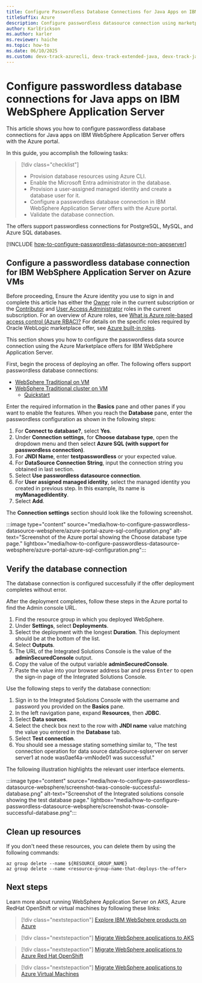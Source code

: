 ```yaml
---
title: Configure Passwordless Database Connections for Java Apps on IBM WebSphere Application Server
titleSuffix: Azure
description: Configure passwordless datasource connection using marketplace offers.
author: KarlErickson
ms.author: karler
ms.reviewer: haiche
ms.topic: how-to
ms.date: 06/10/2025 
ms.custom: devx-track-azurecli, devx-track-extended-java, devx-track-java, devx-track-javaee, devx-track-javaee-wls, devx-track-javaee-wls-aks, devx-track-javaee-wls-vm, has-azure-ad-ps-ref, passwordless-java
---
```


# Configure passwordless database connections for Java apps on IBM WebSphere Application Server

This article shows you how to configure passwordless database connections for Java apps on IBM WebSphere Application Server offers with the Azure portal.

In this guide, you accomplish the following tasks:

> [!div class="checklist"]
> - Provision database resources using Azure CLI.
> - Enable the Microsoft Entra administrator in the database.
> - Provision a user-assigned managed identity and create a database user for it.
> - Configure a passwordless database connection in IBM WebSphere Application Server offers with the Azure portal.
> - Validate the database connection.

The offers support passwordless connections for PostgreSQL, MySQL, and Azure SQL databases.

[!INCLUDE [how-to-configure-passwordless-datasource-non-appserver](includes/how-to-configure-passwordless-datasource-non-appserver.md)]

## Configure a passwordless database connection for IBM WebSphere Application Server on Azure VMs

Before proceeding, Ensure the Azure identity you use to sign in and complete this article has either the [Owner](/azure/role-based-access-control/built-in-roles#owner) role in the current subscription or the [Contributor](/azure/role-based-access-control/built-in-roles#contributor) and [User Access Administrator](/azure/role-based-access-control/built-in-roles#user-access-administrator) roles in the current subscription. For an overview of Azure roles, see [What is Azure role-based access control (Azure RBAC)?](/azure/role-based-access-control/overview) For details on the specific roles required by Oracle WebLogic marketplace offer, see [Azure built-in roles](/azure/role-based-access-control/built-in-roles).

This section shows you how to configure the passwordless data source connection using the Azure Marketplace offers for IBM WebSphere Application Server.

First, begin the process of deploying an offer. The following offers support passwordless database connections:

- [WebSphere Traditional on VM](https://aka.ms/twas-single-portal)
- [WebSphere Traditional cluster on VM](https://aka.ms/twas-cluster-portal)
   - [Quickstart](/azure/developer/java/ee/traditional-websphere-application-server-virtual-machines)
   
Enter the required information in the **Basics** pane and other panes if you want to enable the features. When you reach the **Database** pane, enter the passwordless configuration as shown in the following steps:

1. For **Connect to database?**, select **Yes**.
1. Under **Connection settings**, for **Choose database type**, open the dropdown menu and then select **Azure SQL (with support for passwordless connection)**.
1. For **JNDI Name**, enter **testpasswordless** or your expected value.
1. For **DataSource Connection String**, input the connection string you obtained in last section.
1. Select **Use passwordless datasource connection**.
1. For **User assigned managed identity**, select the managed identity you created in previous step. In this example, its name is **myManagedIdentity**.
1. Select **Add**.

The **Connection settings** section should look like the following screenshot.

:::image type="content" source="media/how-to-configure-passwordless-datasource-websphere/azure-portal-azure-sql-configuration.png" alt-text="Screenshot of the Azure portal showing the Choose database type page." lightbox="media/how-to-configure-passwordless-datasource-websphere/azure-portal-azure-sql-configuration.png":::

## Verify the database connection

The database connection is configured successfully if the offer deployment completes without error.

After the deployment completes, follow these steps in the Azure portal to find the Admin console URL.

1. Find the resource group in which you deployed WebSphere.
1. Under **Settings**, select **Deployments**.
1. Select the deployment with the longest **Duration**. This deployment should be at the bottom of the list.
1. Select **Outputs**.
1. The URL of the Integrated Solutions Console is the value of the **adminSecuredConsole** output.
1. Copy the value of the output variable **adminSecuredConsole**.
1. Paste the value into your browser address bar and press <kbd>Enter</kbd> to open the sign-in page of the Integrated Solutions Console.

Use the following steps to verify the database connection:

1. Sign in to the Integrated Solutions Console with the username and password you provided on the **Basics** pane.
1. In the left navigation pane, expand **Resources**, then **JDBC**.
1. Select **Data sources**.
1. Select the check box next to the row with **JNDI name** value matching the value you entered in the **Database** tab.
1. Select **Test connection**.
1. You should see a message stating something similar to, "The test connection operation for data source dataSource-sqlserver on server server1 at node was0aef4a-vmNode01 was successful."

The following illustration highlights the relevant user interface elements.

:::image type="content" source="media/how-to-configure-passwordless-datasource-websphere/screenshot-twas-console-successful-database.png" alt-text="Screenshot of the Integrated solutions console showing the test database page." lightbox="media/how-to-configure-passwordless-datasource-websphere/screenshot-twas-console-successful-database.png":::

## Clean up resources

If you don't need these resources, you can delete them by using the following commands:

```azurecli-interactive
az group delete --name ${RESOURCE_GROUP_NAME}
az group delete --name <resource-group-name-that-deploys-the-offer>
```

## Next steps

Learn more about running WebSphere Application Server on AKS, Azure RedHat OpenShift or virtual machines by following these links:

> [!div class="nextstepaction"]
> [Explore IBM WebSphere products on Azure](/azure/developer/java/ee/websphere-family)

> [!div class="nextstepaction"]
> [Migrate WebSphere applications to AKS](/azure/developer/java/migration/migrate-websphere-to-azure-kubernetes-service?toc=/azure/developer/java/ee/toc.json&bc=/azure/developer/java/breadcrumb/toc.json)

> [!div class="nextstepaction"]
> [Migrate WebSphere applications to Azure Red Hat OpenShift](/azure/developer/java/migration/migrate-websphere-to-azure-redhat-openshift?toc=/azure/developer/java/ee/toc.json&bc=/azure/developer/java/breadcrumb/toc.json)

> [!div class="nextstepaction"]
> [Migrate WebSphere applications to Azure Virtual Machines](/azure/developer/java/migration/migrate-websphere-to-virtual-machines?toc=/azure/developer/java/ee/toc.json&bc=/azure/developer/java/breadcrumb/toc.json)
